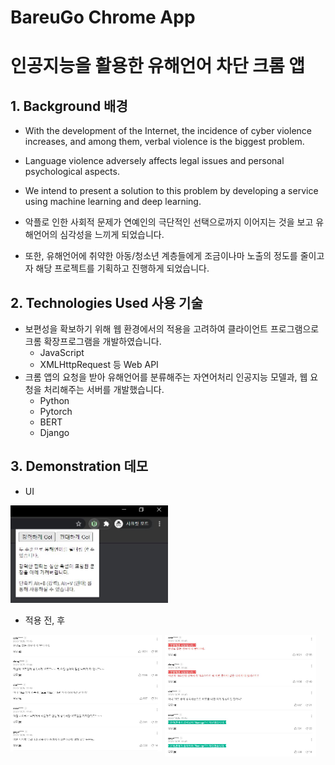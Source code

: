 # BareuGo Chrome App

# 인공지능을 활용한 유해언어 차단 크롬 앱

## 1. Background 배경

-   With the development of the Internet, the incidence of cyber violence increases, and among them, verbal violence is the biggest problem.
-   Language violence adversely affects legal issues and personal psychological aspects.
-   We intend to present a solution to this problem by developing a service using machine learning and deep learning.

-   악플로 인한 사회적 문제가 연예인의 극단적인 선택으로까지 이어지는 것을 보고 유해언어의 심각성을 느끼게 되었습니다.
-   또한, 유해언어에 취약한 아동/청소년 계층들에게 조금이나마 노출의 정도를 줄이고자 해당 프로젝트를 기획하고 진행하게 되었습니다.

## 2. Technologies Used 사용 기술

-   보편성을 확보하기 위해 웹 환경에서의 적용을 고려하여 클라이언트 프로그램으로 크롬 확장프로그램을 개발하였습니다.
    -   JavaScript
    -   XMLHttpRequest 등 Web API
-   크롬 앱의 요청을 받아 유해언어를 분류해주는 자연어처리 인공지능 모델과, 웹 요청을 처리해주는 서버를 개발했습니다.
    -   Python
    -   Pytorch
    -   BERT
    -   Django

## 3. Demonstration 데모

-   UI

<img src="images\ui.JPG" width="50%" height="20%" alt="UI"></img>

-   적용 전, 후

<img src="images\before.JPG" width="48%" height="30%" alt="적용 전" style="float:left"></img>

<img src="images\after.JPG" width="48%" height="30%" alt="적용 후" style="margin:0 0 0 1% " ></img>
